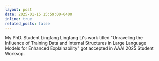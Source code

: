 ```yaml
---
layout: post
date: 2025-01-15 15:59:00-0400
inline: true
related_posts: false
---
```


My PhD. Student Lingfang Lingfang Li's work titled "Unraveling the Influence of Training Data and Internal Structures in Large Language Models for Enhanced Explainability" got accepted in AAAI 2025 Student Worksop.  
